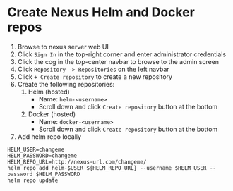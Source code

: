 # Create Nexus Helm and Docker repos
1. Browse to nexus server web UI
2. Click `Sign In` in the top-right corner and enter administrator credentials
3. Click the cog in the top-center navbar to browse to the admin screen
4. Click `Repository -> Repositories` on the left navbar
5. Click `+ Create repository` to create a new repository
6. Create the following repositories:
   1. Helm (hosted)
      * Name: `helm-<username>`
      * Scroll down and click `Create repository` button at the bottom
   2. Docker (hosted)
      * Name: `docker-<username>`
      * Scroll down and click `Create repository` button at the bottom
7. Add helm repo locally
```
HELM_USER=changeme
HELM_PASSWORD=changeme
HELM_REPO_URL=http://nexus-url.com/changeme/
helm repo add helm-$USER ${HELM_REPO_URL} --username $HELM_USER --password $HELM_PASSWORD
helm repo update
```